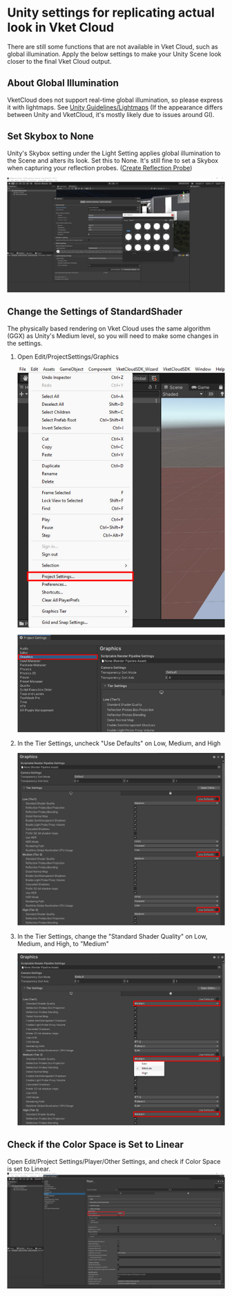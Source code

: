 # Unity settings for replicating actual look in Vket Cloud

There are still some functions that are not available in Vket Cloud, such as global illumination.
Apply the below settings to make your Unity Scene look closer to the final Vket Cloud output.

## About Global Illumination

VketCloud does not support real-time global illumination, so please express it with lightmaps. See [Unity Guidelines/Lightmaps](../WorldMakingGuide/UnityGuidelines.md#_6) (If the appearance differs between Unity and VketCloud, it's mostly likely due to issues around GI).

## Set Skybox to None

Unity's Skybox setting under the Light Setting applies global illumination to the Scene and alters its look. Set this to None.
It's still fine to set a Skybox when capturing your reflection probes. ([Create Reflection Probe](../WorldMakingGuide/ReflectionProbe.md))

![SetSkyboxToNone.jpg](he_image/SetSkyboxToNone.jpg)

## Change the Settings of StandardShader

The physically based rendering on Vket Cloud uses the same algorithm (GGX) as Unity's Medium level, so you will need to make some changes in the settings.

1. Open Edit/ProjectSettings/Graphics

    ![OpenGraphics.jpg](he_image/OpenGraphics_1.jpg)

    ![OpenGraphics.jpg](he_image/OpenGraphics_2.jpg)

2. In the Tier Settings, uncheck "Use Defaults" on Low, Medium, and High

    ![TierSettings.jpg](he_image/TierSettings.jpg)

3. In the Tier Settings, change the "Standard Shader Quality" on Low, Medium, and High, to "Medium"

    ![StandardShaderQuality.jpg](he_image/StandardShaderQuality.jpg)

## Check if the Color Space is Set to Linear

Open Edit/Project Settings/Player/Other Settings, and check if Color Space is set to Linear.
![ColorSpace.jpg](he_image/ColorSpace.jpg)
